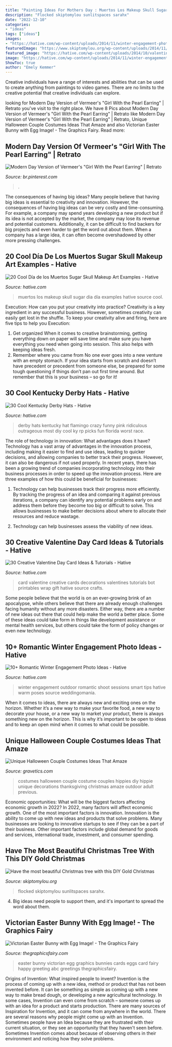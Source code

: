 ```yaml
---
title: "Painting Ideas For Mothers Day : Muertos Los Makeup Skull Sugar Dia Día Examples Hative Source Cool"
description: "Flocked skiptomylou sunlitspaces sarahx"
date: "2022-12-10"
categories:
- "ideas"
tags: ["ideas"]
images:
- "https://hative.com/wp-content/uploads/2014/11/winter-engagement-photo-ideas/8-winter-engagement-photo-ideas.jpg"
featuredImage: "https://www.skiptomylou.org/wp-content/uploads/2014/11/bella-spray-painting-christmas-tree-gold-1.jpg"
featured_image: "https://hative.com/wp-content/uploads/2014/10/valentine-card-ideas/18-valentine-card-ideas.jpg"
image: "https://hative.com/wp-content/uploads/2014/11/winter-engagement-photo-ideas/8-winter-engagement-photo-ideas.jpg"
ShowToc: true
author: "Emely Kemmer"
---
```



Creative individuals have a range of interests and abilities that can be used to create anything from paintings to video games. There are no limits to the creative potential that creative individuals can explore.

	

		
looking for Modern Day Version of Vermeer&#039;s &quot;Girl With the Pearl Earring&quot; | Retrato you've visit to the right place. We have 8 Pics about Modern Day Version of Vermeer&#039;s &quot;Girl With the Pearl Earring&quot; | Retrato like Modern Day Version of Vermeer&#039;s &quot;Girl With the Pearl Earring&quot; | Retrato, Unique Halloween Couple Costumes Ideas That Amaze and also Victorian Easter Bunny with Egg Image! - The Graphics Fairy. Read more:
		
    
## Modern Day Version Of Vermeer&#039;s &quot;Girl With The Pearl Earring&quot; | Retrato

<img loading=lazy src="https://i.pinimg.com/736x/c1/94/36/c19436cd64af0fd03dae16b1150ed743--johannes-vermeer-pearl-earrings.jpg" onerror="this.onerror=null;this.src='https://tse4.mm.bing.net/th?id=OIP.awbFQTBdPBuTtE1CJACDGADREs&amp;pid=15.1';" alt="Modern Day Version of Vermeer&#039;s &quot;Girl With the Pearl Earring&quot; | Retrato">

_Source: br.pinterest.com_

>. 

	

The consequences of having big ideas?
Many people believe that having big ideas is essential to creativity and innovation. However, the consequences of having big ideas can be very costly and time-consuming. For example, a company may spend years developing a new product but if its idea is not accepted by the market, the company may lose its revenue and potential customers. Additionally, it can be difficult to find backers for big projects and even harder to get the word out about them. When a company has a large idea, it can often become overshadowed by other more pressing challenges.

    
## 20 Cool Día De Los Muertos Sugar Skull Makeup Art Examples - Hative

<img loading=lazy src="https://hative.com/wp-content/uploads/2014/05/dia-de-los-muertos/7-sugar-skull-makeup.jpg" onerror="this.onerror=null;this.src='https://tse3.mm.bing.net/th?id=OIP.KgmyJpBLJddQZQCHtlpZhgHaKG&amp;pid=15.1';" alt="20 Cool Día de los Muertos Sugar Skull Makeup Art Examples - Hative">

_Source: hative.com_

>muertos los makeup skull sugar dia día examples hative source cool. 

	

Execution: How can you put your creativity into practice?
Creativity is a key ingredient in any successful business. However, sometimes creativity can easily get lost in the shuffle. To keep your creativity alive and firing, here are five tips to help you Execution:
1. Get organized
When it comes to creative brainstorming, getting everything down on paper will save time and make sure you have everything you need when going into session. This also helps with keeping ideas fresh.
2. Remember where you came from
No one ever goes into a new venture with an empty stomach. If your idea starts from scratch and doesn’t have precedent or precedent from someone else, be prepared for some tough questioning if things don’t pan out first time around. But remember that this is your business – so go for it!

    
## 30 Cool Kentucky Derby Hats - Hative

<img loading=lazy src="https://hative.com/wp-content/uploads/2014/06/kentucky-derby-hats/7-kentucky-derby-hats.jpg" onerror="this.onerror=null;this.src='https://tse4.mm.bing.net/th?id=OIP.IANVJXUthWjuD_UNc3vWfgHaLN&amp;pid=15.1';" alt="30 Cool Kentucky Derby Hats - Hative">

_Source: hative.com_

>derby hats kentucky hat flamingo crazy funny pink ridiculous outrageous most diy cool ky rp picks fun florida worst race. 

	

The role of technology in innovation: What advantages does it have?
Technology has a vast array of advantages in the innovation process, including making it easier to find and use ideas, leading to quicker decisions, and allowing companies to better track their progress. However, it can also be dangerous if not used properly. In recent years, there has been a growing trend of companies incorporating technology into their business processes in order to speed up the innovation process. Here are three examples of how this could be beneficial for businesses: 
1) Technology can help businesses track their progress more efficiently. By tracking the progress of an idea and comparing it against previous iterations, a company can identify any potential problems early on and address them before they become too big or difficult to solve. This allows businesses to make better decisions about where to allocate their resources and reduce wastage. 

2) Technology can help businesses assess the viability of new ideas.

    
## 30 Creative Valentine Day Card Ideas &amp; Tutorials - Hative

<img loading=lazy src="https://hative.com/wp-content/uploads/2014/10/valentine-card-ideas/18-valentine-card-ideas.jpg" onerror="this.onerror=null;this.src='https://tse3.mm.bing.net/th?id=OIP.q4TQcFCQEtA37eTCNez9GwHaLH&amp;pid=15.1';" alt="30 Creative Valentine Day Card Ideas &amp; Tutorials - Hative">

_Source: hative.com_

>card valentine creative cards decorations valentines tutorials bot printables wrap gift hative source crafts. 

	

Some people believe that the world is on an ever-growing brink of an apocalypse, while others believe that there are already enough challenges facing humanity without any more disasters. Either way, there are a number of new ideas out there that could help make the world a better place. Some of these ideas could take form in things like development assistance or mental health services, but others could take the form of policy changes or even new technology.

    
## 10+ Romantic Winter Engagement Photo Ideas - Hative

<img loading=lazy src="https://hative.com/wp-content/uploads/2014/11/winter-engagement-photo-ideas/8-winter-engagement-photo-ideas.jpg" onerror="this.onerror=null;this.src='https://tse1.mm.bing.net/th?id=OIP.6dEU46Saaqnl5MT6QloPFQHaLH&amp;pid=15.1';" alt="10+ Romantic Winter Engagement Photo Ideas - Hative">

_Source: hative.com_

>winter engagement outdoor romantic shoot sessions smart tips hative warm poses source weddingomania. 

	

When it comes to ideas, there are always new and exciting ones on the horizon. Whether it’s a new way to make your favorite food, a new way to decorate your house, or a new way to market your product, there is always something new on the horizon. This is why it’s important to be open to ideas and to keep an open mind when it comes to what could be possible.

    
## Unique Halloween Couple Costumes Ideas That Amaze

<img loading=lazy src="https://www.gravetics.com/wp-content/uploads/2017/07/Hippies-couples-costume.jpg" onerror="this.onerror=null;this.src='https://tse2.mm.bing.net/th?id=OIP._jzDd8GnCZHjtLsvGCmdFQAAAA&amp;pid=15.1';" alt="Unique Halloween Couple Costumes Ideas That Amaze">

_Source: gravetics.com_

>costumes halloween couple costume couples hippies diy hippie unique decorations thanksgiving christmas amaze outdoor adult previous. 

	

Economic opportunities: What will be the biggest factors affecting economic growth in 2022?
In 2022, many factors will affect economic growth. One of the most important factors is innovation. Innovation is the ability to come up with new ideas and products that solve problems. Many businesses are looking to innovative startups to see if they can be a part of their business. Other important factors include global demand for goods and services, international trade, investment, and consumer spending.

    
## Have The Most Beautiful Christmas Tree With This DIY Gold Christmas

<img loading=lazy src="https://www.skiptomylou.org/wp-content/uploads/2014/11/bella-spray-painting-christmas-tree-gold-1.jpg" onerror="this.onerror=null;this.src='https://tse4.mm.bing.net/th?id=OIP.8hDaXa_mMAWKnbMzb6Qr4AHaKm&amp;pid=15.1';" alt="Have the most beautiful Christmas tree with this DIY Gold Christmas">

_Source: skiptomylou.org_

>flocked skiptomylou sunlitspaces sarahx. 

	

4. Big ideas need people to support them, and it's important to spread the word about them.

    
## Victorian Easter Bunny With Egg Image! - The Graphics Fairy

<img loading=lazy src="https://thegraphicsfairy.com/wp-content/uploads/2015/04/Victorian-Easter-Bunny-Egg-GraphicsFairy-646x1024.jpg" onerror="this.onerror=null;this.src='https://tse3.mm.bing.net/th?id=OIP.7A1VXKdQu_2yIfJ_tV85bwHaLv&amp;pid=15.1';" alt="Victorian Easter Bunny with Egg Image! - The Graphics Fairy">

_Source: thegraphicsfairy.com_

>easter bunny victorian egg graphics bunnies cards eggs card fairy happy greeting abc greetings thegraphicsfairy. 

	

Origins of Invention: What inspired people to invent?
Invention is the process of coming up with a new idea, method or product that has not been invented before. It can be something as simple as coming up with a new way to make bread dough, or developing a new agricultural technology. In some cases, Invention can even come from scratch – someone comes up with an idea for a product and starts production. There are many sources of Inspiration for Invention, and it can come from anywhere in the world.
There are several reasons why people might come up with an Invention. Sometimes people have an Idea because they are frustrated with their current situation, or they see an opportunity that they haven't seen before. Sometimes Invention comes about because of observing others in their environment and noticing how they solve problems.

